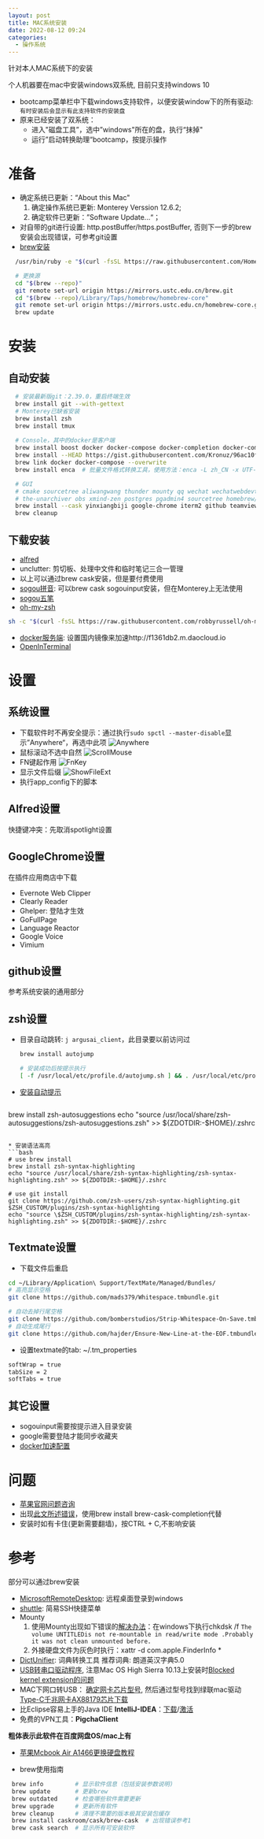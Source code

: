 ```yaml
---
layout: post
title: MAC系统安装
date: 2022-08-12 09:24
categories:
  - 操作系统
---
```


针对本人MAC系统下的安装
<!-- More -->

个人机器要在mac中安装windows双系统, 目前只支持windows 10
* bootcamp菜单栏中下载windows支持软件，以便安装window下的所有驱动: `有时安装后会显示有此支持软件的安装盘`
* 原来已经安装了双系统：
  * 进入"磁盘工具”，选中”windows"所在的盘，执行“抹掉"
  * 运行”启动转换助理“bootcamp，按提示操作

# 准备
* 确定系统已更新：“About this Mac"
     1. 确定操作系统已更新: Monterey Verssion 12.6.2;
     2. 确定软件已更新：”Software Update...“；
* 对自带的git进行设置: http.postBuffer/https.postBuffer, 否则下一步的brew安装会出现错误，可参考git设置
* [brew安装](https://brew.sh/index_zh-cn)
```bash
  /usr/bin/ruby -e "$(curl -fsSL https://raw.githubusercontent.com/Homebrew/install/master/install)"

  # 更换源
  cd "$(brew --repo)"
  git remote set-url origin https://mirrors.ustc.edu.cn/brew.git
  cd "$(brew --repo)/Library/Taps/homebrew/homebrew-core"
  git remote set-url origin https://mirrors.ustc.edu.cn/homebrew-core.git
  brew update
```
# 安装
## 自动安装
```bash 
  # 安装最新版git：2.39.0，重启终端生效
  brew install git --with-gettext
  # Monterey已缺省安装
  brew install zsh
  brew install tmux
  
  # Console，其中的docker是客户端
  brew install boost docker docker-compose docker-completion docker-compose-completion wget you-get
  brew install --HEAD https://gist.githubusercontent.com/Kronuz/96ac10fbd8472eb1e7566d740c4034f8/raw/gtest.rb
  brew link docker docker-compose --overwrite
  brew install enca  # 批量文件格式转换工具，使用方法：enca -L zh_CN -x UTF-8 *

  # GUI
  # cmake sourcetree aliwangwang thunder mounty qq wechat wechatwebdevtools shuttle textmate v2rayU
  # the-unarchiver obs xmind-zen postgres pgadmin4 sourcetree homebrew/cask-versions/docker-edge virtualbox vagrant vagrant-manager chrome-remote-desktop-host
  brew install --cask yinxiangbiji google-chrome iterm2 github teamviewer vlc baidunetdisk tencent-meeting
  brew cleanup
```

## 下载安装
* [alfred](https://app.yinxiang.com/shard/s26/nl/5132076/dad80f02-27a5-447e-a0d2-e7cee1978785/) 
* unclutter: 剪切板、处理中文件和临时笔记三合一管理
* 以上可以通过brew cask安装，但是要付费使用
* [sogou拼音](https://shurufa.sogou.com/): 可以brew cask sogouinput安装，但在Monterey上无法使用
* [sogou五笔](https://pinyin.sogou.com/mac/)
* [oh-my-zsh](https://ohmyz.sh/)
```bash
sh -c "$(curl -fsSL https://raw.githubusercontent.com/robbyrussell/oh-my-zsh/master/tools/install.sh)"
```
* [docker服务端](https://docs.docker.com/desktop/install/mac-install/): 设置国内镜像来加速http://f1361db2.m.daocloud.io
* [OpenInTerminal](https://github.com/Ji4n1ng/OpenInTerminal/blob/master/README-zh.md)


# 设置
## 系统设置
* 下载软件时不再安全提示：通过执行`sudo spctl --master-disable`显示”Anywhere“，再选中此项
![Anywhere](/assets/images/mac/Anywhere.png)
* 鼠标滚动不选中自然
![ScrollMouse](/assets/images/mac/ScrollMouse.png)
* FN键起作用
![FnKey](/assets/images/mac/FnKey.png)
* 显示文件后缀
![ShowFileExt](/assets/images/mac/ShowFileExt.png)
* 执行app_config下的脚本

## Alfred设置
快捷键冲突：先取消spotlight设置

## GoogleChrome设置
在插件应用商店中下载
* Evernote Web Clipper
* Clearly Reader
* Ghelper: 登陆才生效
* GoFullPage
* Language Reactor
* Google Voice
* Vimium

## github设置
参考系统安装的通用部分

## zsh设置
* 目录自动跳转: `j argusai_client`，此目录要以前访问过
  ```bash
  brew install autojump

  # 安装成功后按提示执行
  [ -f /usr/local/etc/profile.d/autojump.sh ] && . /usr/local/etc/profile.d/autojump.sh
  ```
* [安装自动提示](https://www.jianshu.com/p/0d265d9f914b)
  ```bash
brew install zsh-autosuggestions
echo "source /usr/local/share/zsh-autosuggestions/zsh-autosuggestions.zsh" >> ${ZDOTDIR:-$HOME}/.zshrc
  ```

* 安装语法高亮
  ```bash
  # use brew install
  brew install zsh-syntax-highlighting
  echo "source /usr/local/share/zsh-syntax-highlighting/zsh-syntax-highlighting.zsh" >> ${ZDOTDIR:-$HOME}/.zshrc

  # use git install
  git clone https://github.com/zsh-users/zsh-syntax-highlighting.git $ZSH_CUSTOM/plugins/zsh-syntax-highlighting
  echo "source \$ZSH_CUSTOM/plugins/zsh-syntax-highlighting/zsh-syntax-highlighting.zsh" >> ${ZDOTDIR:-$HOME}/.zshrc
  ```

## Textmate设置
* 下载文件后重启
```bash
cd ~/Library/Application\ Support/TextMate/Managed/Bundles/
# 高亮显示空格
git clone https://github.com/mads379/Whitespace.tmbundle.git

# 自动去掉行尾空格
git clone https://github.com/bomberstudios/Strip-Whitespace-On-Save.tmbundle.git
# 自动生成尾行
git clone https://github.com/hajder/Ensure-New-Line-at-the-EOF.tmbundle.git
```
* 设置textmate的tab: ~/.tm_properties
```bash
softWrap = true
tabSize = 2
softTabs = true
```

## 其它设置
* sogouinput需要按提示进入目录安装
* google需要登陆才能同步收藏夹
* [docker加速配置](https://www.daocloud.io/mirror)

# 问题
* [苹果官网问题咨询](https://getsupport.apple.com/?caller=home&PRKEYS=)
* 出现[此文所述错误](https://www.jianshu.com/p/7d055bebab46)，使用brew install brew-cask-completion代替
* 安装时如有卡住(更新需要翻墙)，按CTRL + C,不影响安装

# 参考
部分可以通过brew安装
* [MicrosoftRemoteDesktop](https://blog.csdn.net/ytangdigl/article/details/78941783): 远程桌面登录到windows
* [shuttle](https://github.com/fitztrev/shuttle/releases): 简易SSH快捷菜单
* Mounty
  1. 使用Mounty出现如下错误的[解决办法](http://yangl.net/2017/05/15/mounty_error/)：在windows下执行chkdsk /f
`The volume UNTITLEDis not re-mountable in read/write mode .Probably it was not clean unmounted before.`
  2. 外接硬盘文件为灰色时执行：xattr -d com.apple.FinderInfo *
* [DictUnifier](https://www.jianshu.com/p/c57be986589b): 词典转换工具
推荐词典: 朗道英汉字典5.0
* [USB转串口驱动程序](https://www.prolific.com.tw/US/index.aspx), 注意Mac OS High Sierra 10.13上安装时[Blocked kernel extension的问题](https://developer.apple.com/library/archive/technotes/tn2459/_index.html)
* MAC下网口转USB： [确定网卡芯片型号](https://sspai.com/post/41120?_t=1576887829), 然后通过型号找到绿联mac驱动[Type-C千兆网卡AX88179芯片下载 ](https://www.lulian.cn/download/6-cn.html)
* 比Eclipse容易上手的Java IDE **IntelliJ-IDEA**：[下载](https://www.jetbrains.com/idea/download/)/[激活](http://idea.javatiku.cn/)
* 免费的VPN工具：**PigchaClient**

**粗体表示此软件在百度网盘OS/mac上有**

* [苹果Mcbook Air A1466更换硬盘教程](https://mp.weixin.qq.com/s/kd1NHUfxfrFFip7a_S-fSQ)

* brew使用指南
```bash
 brew info         # 显示软件信息（包括安装参数说明)
 brew update       # 更新brew
 brew outdated     # 检查哪些软件需要更新
 brew upgrade      # 更新所有软件
 brew cleanup      # 清理不需要的版本极其安装包缓存
 brew install caskroom/cask/brew-cask  # 出现错误参考1
 brew cask search  # 显示所有可安装软件
```
